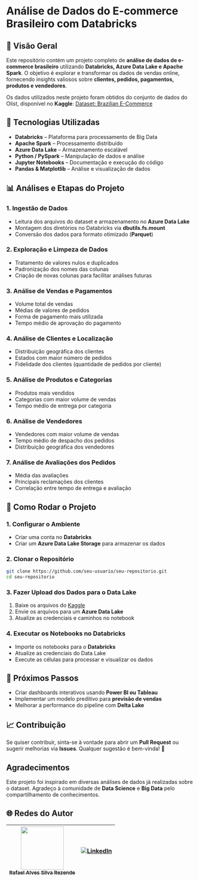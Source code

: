 # Análise de Dados do E-commerce Brasileiro com Databricks

## 🌟 Visão Geral
Este repositório contém um projeto completo de **análise de dados de e-commerce brasileiro** utilizando **Databricks, Azure Data Lake e Apache Spark**. O objetivo é explorar e transformar os dados de vendas online, fornecendo insights valiosos sobre **clientes, pedidos, pagamentos, produtos e vendedores**.

Os dados utilizados neste projeto foram obtidos do conjunto de dados do Olist, disponível no **Kaggle**:
[Dataset: Brazilian E-Commerce](https://www.kaggle.com/datasets/olistbr/brazilian-ecommerce)

## 🎩 Tecnologias Utilizadas
- **Databricks** – Plataforma para processamento de Big Data
- **Apache Spark** – Processamento distribuído
- **Azure Data Lake** – Armazenamento escalável
- **Python / PySpark** – Manipulação de dados e análise
- **Jupyter Notebooks** – Documentação e execução do código
- **Pandas & Matplotlib** – Análise e visualização de dados

## 📊 Análises e Etapas do Projeto
### 1. **Ingestão de Dados**
- Leitura dos arquivos do dataset e armazenamento no **Azure Data Lake**
- Montagem dos diretórios no Databricks via **dbutils.fs.mount**
- Conversão dos dados para formato otimizado (**Parquet**)

### 2. **Exploração e Limpeza de Dados**
- Tratamento de valores nulos e duplicados
- Padronização dos nomes das colunas
- Criação de novas colunas para facilitar análises futuras

### 3. **Análise de Vendas e Pagamentos**
- Volume total de vendas
- Médias de valores de pedidos
- Forma de pagamento mais utilizada
- Tempo médio de aprovação do pagamento

### 4. **Análise de Clientes e Localização**
- Distribuição geográfica dos clientes
- Estados com maior número de pedidos
- Fidelidade dos clientes (quantidade de pedidos por cliente)

### 5. **Análise de Produtos e Categorias**
- Produtos mais vendidos
- Categorias com maior volume de vendas
- Tempo médio de entrega por categoria

### 6. **Análise de Vendedores**
- Vendedores com maior volume de vendas
- Tempo médio de despacho dos pedidos
- Distribuição geográfica dos vendedores

### 7. **Análise de Avaliações dos Pedidos**
- Média das avaliações
- Principais reclamações dos clientes
- Correlação entre tempo de entrega e avaliação

## 🔧 Como Rodar o Projeto
### 1. **Configurar o Ambiente**
- Criar uma conta no **Databricks**
- Criar um **Azure Data Lake Storage** para armazenar os dados

### 2. **Clonar o Repositório**
```bash
git clone https://github.com/seu-usuario/seu-repositorio.git
cd seu-repositorio
```

### 3. **Fazer Upload dos Dados para o Data Lake**
1. Baixe os arquivos do [Kaggle](https://www.kaggle.com/datasets/olistbr/brazilian-ecommerce)
2. Envie os arquivos para um **Azure Data Lake**
3. Atualize as credenciais e caminhos no notebook

### 4. **Executar os Notebooks no Databricks**
- Importe os notebooks para o **Databricks**
- Atualize as credenciais do Data Lake
- Execute as células para processar e visualizar os dados

## 🚀 Próximos Passos
- Criar dashboards interativos usando **Power BI ou Tableau**
- Implementar um modelo preditivo para **previsão de vendas**
- Melhorar a performance do pipeline com **Delta Lake**

## 📈 Contribuição
Se quiser contribuir, sinta-se à vontade para abrir um **Pull Request** ou sugerir melhorias via **Issues**. Qualquer sugestão é bem-vinda! 🚀

## Agradecimentos
Este projeto foi inspirado em diversas análises de dados já realizadas sobre o dataset. Agradeço à comunidade de **Data Science** e **Big Data** pelo compartilhamento de conhecimentos.

## 🌐 Redes do Autor

| [<img loading="lazy" src="https://avatars.githubusercontent.com/u/137515142?v=4" width=115><br><sub>Rafael Alves Silva Rezende</sub>](https://github.com/rafa-rez) | [![LinkedIn](https://img.shields.io/badge/LinkedIn-blue?style=flat&logo=linkedin)](https://www.linkedin.com/in/rafaelrezende2004) |
| :---: | :---: |
